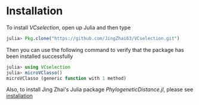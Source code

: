 # Installation

To install _VCselection_, open up Julia and then type

```julia
julia> Pkg.clone("https://github.com/JingZhai63/VCselection.git")
```

Then you can use the following command to verify that the package has been installed successfully

```julia
julia> using VCselection
julia> microVClasso()
microVClasso (generic function with 1 method)
```

Also, to install Jing Zhai's Julia package _PhylogeneticDistance.jl_, please see [installation](http://PhylogeneticDistancejl.readthedocs.io/en/latest/installation/)
